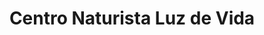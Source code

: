 ---
title: "Centro Naturista Luz de Vida"
url: /bonao/centro-naturista-luz-de-vida/
shop: Allgemein
---